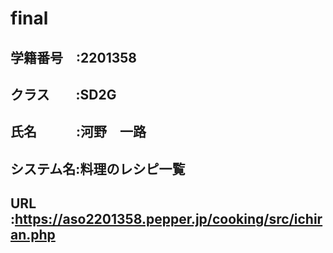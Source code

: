 # final
## 学籍番号　:2201358
## クラス　　:SD2G
## 氏名　　　:河野　一路
## システム名:料理のレシピ一覧
## URL       :https://aso2201358.pepper.jp/cooking/src/ichiran.php